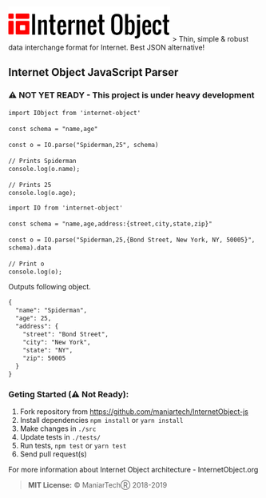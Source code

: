 <img src="/logo/internet-object.png" height="70px">
> Thin, simple & robust data interchange format for Internet. Best JSON alternative!


## Internet Object JavaScript Parser

### ⚠ NOT YET READY - This project is under heavy development

```JS
import IObject from 'internet-object'

const schema = "name,age"

const o = IO.parse("Spiderman,25", schema)

// Prints Spiderman
console.log(o.name);

// Prints 25
console.log(o.age);
```

```JS
import IO from 'internet-object'

const schema = "name,age,address:{street,city,state,zip}"

const o = IO.parse("Spiderman,25,{Bond Street, New York, NY, 50005}", schema).data

// Print o
console.log(o);
```
Outputs following object.
```
{
  "name": "Spiderman",
  "age": 25,
  "address": {
    "street": "Bond Street",
    "city": "New York",
    "state": "NY",
    "zip": 50005
  }
}
```

### Geting Started (⚠ Not Ready):

1. Fork repository from https://github.com/maniartech/InternetObject-js
1. Install dependencies `npm install` or `yarn install`
1. Make changes in `./src`
1. Update tests in `./tests/`
1. Run tests, `npm test` or `yarn test`
1. Send pull request(s)

For more information about Internet Object architecture - InternetObject.org

> **MIT License:**
© ManiarTechⓇ 2018-2019
